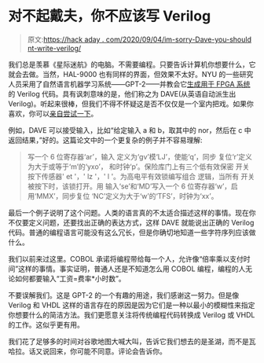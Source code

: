 # 对不起戴夫，你不应该写 Verilog

> 原文:[https://hack aday . com/2020/09/04/im-sorry-Dave-you-should nt-write-verilog/](https://hackaday.com/2020/09/04/im-sorry-dave-you-shouldnt-write-verilog/)

我们总是羡慕《星际迷航》的电脑。不需要编程。只要告诉计算机你想要什么，它就会去做。当然，HAL-9000 也有同样的界面，但效果不太好。NYU 的一些研究人员采用了自然语言机器学习系统——GPT-2——并教会它[生成用于 FPGA 系统](https://arxiv.org/pdf/2009.01026.pdf)的 Verilog 代码。具有讽刺意味的是，他们称之为 DAVE(从英语自动派生出 Verilog)。听起来很棒，但我们不得不怀疑这是否不仅仅是一个室内把戏。如果你喜欢，你可以[亲自尝试一下](https://colab.research.google.com/drive/1aDSMDWL5hieB3_Th9ZdddDMAKQ2DjWxW)。

例如，DAVE 可以接受输入，比如“给定输入 a 和 b，取其中的 nor，然后在 c 中返回结果，”好的。这篇论文中的一个更复杂的例子并不容易理解:

> 写一个 6 位寄存器‘ar’，输入
> 定义为‘gv’模‘LJ’，使能‘q’，同步
> 复位‘r’定义为大于或等于‘m’的‘yxo’，
> 和时钟‘p’。保险库门上有三个低有效保密
> 开关按下传感器' et '，' lz '，' l '。为高电平有效锁编写组合
> 逻辑，当所有
> 开关被按下时，该锁打开。用
> 输入‘se’和‘MD’写入一个 6 位寄存器‘w’，启用‘MMX’，同步复位
> ‘NC’定义为大于‘w’的‘TFS’，时钟为‘xx’。

最后一个例子说明了这个问题。人类的语言真的不太适合描述这样的事情。现在你不仅要定义问题，还要找出正确的表达方式，这样 DAVE 就能说出正确的 Verilog 代码。普通的编程语言可能没有这么冗长，但是你确切地知道一些字符序列应该做什么。

我们以前来过这里。COBOL 承诺将编程带给每一个人，允许像“倍率乘以支付时间”这样的事情。事实证明，普通人还是不知道怎么用 COBOL 编程，编程的人无论如何都要输入“工资=费率*小时数”。

不要误解我们。这是 GPT-2 的一个有趣的用途，我们感谢这一努力。但是像 Verilog 和 VHDL 这样的语言存在的原因是因为它们是一种以最小的模糊性来指定你想要什么的简洁方法。我们更愿意关注将传统编程代码转换成 Verilog 或 VHDL 的工作。这似乎更有用。

我们花了足够多的时间对谷歌地图大喊大叫，告诉它我们想去的是圣湖，而不是瓦哈拉。话又说回来，你可能不同意。评论会告诉你。
